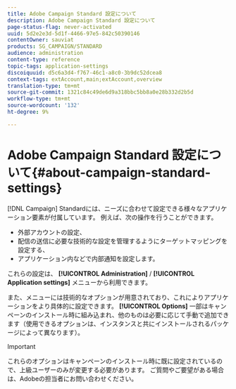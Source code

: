 ```yaml
---
title: Adobe Campaign Standard 設定について
description: Adobe Campaign Standard 設定について
page-status-flag: never-activated
uuid: 5d2e2e3d-5d1f-4466-97e5-842c50390146
contentOwner: sauviat
products: SG_CAMPAIGN/STANDARD
audience: administration
content-type: reference
topic-tags: application-settings
discoiquuid: d5c6a3d4-f767-46c1-a8c0-3b9dc52dcea8
context-tags: extAccount,main;extAccount,overview
translation-type: tm+mt
source-git-commit: 1321c84c49de6d9a318bbc5bb8a0e28b332d2b5d
workflow-type: tm+mt
source-wordcount: '132'
ht-degree: 9%

---
```



# Adobe Campaign Standard 設定について{#about-campaign-standard-settings}

[!DNL Campaign] Standardには、ニーズに合わせて設定できる様々なアプリケーション要素が付属しています。 例えば、次の操作を行うことができます。

* 外部アカウントの設定、
* 配信の送信に必要な技術的な設定を管理するようにターゲットマッピングを設定する、
* アプリケーション内などで内部通知を設定します。

これらの設定は、 **[!UICONTROL Administration]** / **[!UICONTROL Application settings]** メニューから利用できます。

また、メニューには技術的なオプションが用意されており、これによりアプリケーションをより具体的に設定できます。 **[!UICONTROL Options]** 一部はキャンペーンのインストール時に組み込まれ、他のものは必要に応じて手動で追加できます（使用できるオプションは、インスタンスと共にインストールされるパッケージによって異なります）。

>[!IMPORTANT]
>
>これらのオプションはキャンペーンのインストール時に既に設定されているので、上級ユーザーのみが変更する必要があります。 ご質問やご要望がある場合は、Adobeの担当者にお問い合わせください。
